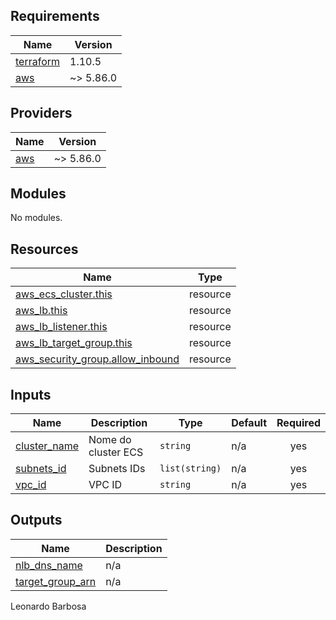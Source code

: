 <!-- BEGIN_TF_DOCS -->
## Requirements

| Name | Version |
|------|---------|
| <a name="requirement_terraform"></a> [terraform](#requirement\_terraform) | 1.10.5 |
| <a name="requirement_aws"></a> [aws](#requirement\_aws) | ~> 5.86.0 |

## Providers

| Name | Version |
|------|---------|
| <a name="provider_aws"></a> [aws](#provider\_aws) | ~> 5.86.0 |

## Modules

No modules.

## Resources

| Name | Type |
|------|------|
| [aws_ecs_cluster.this](https://registry.terraform.io/providers/hashicorp/aws/latest/docs/resources/ecs_cluster) | resource |
| [aws_lb.this](https://registry.terraform.io/providers/hashicorp/aws/latest/docs/resources/lb) | resource |
| [aws_lb_listener.this](https://registry.terraform.io/providers/hashicorp/aws/latest/docs/resources/lb_listener) | resource |
| [aws_lb_target_group.this](https://registry.terraform.io/providers/hashicorp/aws/latest/docs/resources/lb_target_group) | resource |
| [aws_security_group.allow_inbound](https://registry.terraform.io/providers/hashicorp/aws/latest/docs/resources/security_group) | resource |

## Inputs

| Name | Description | Type | Default | Required |
|------|-------------|------|---------|:--------:|
| <a name="input_cluster_name"></a> [cluster\_name](#input\_cluster\_name) | Nome do cluster ECS | `string` | n/a | yes |
| <a name="input_subnets_id"></a> [subnets\_id](#input\_subnets\_id) | Subnets IDs | `list(string)` | n/a | yes |
| <a name="input_vpc_id"></a> [vpc\_id](#input\_vpc\_id) | VPC ID | `string` | n/a | yes |

## Outputs

| Name | Description |
|------|-------------|
| <a name="output_nlb_dns_name"></a> [nlb\_dns\_name](#output\_nlb\_dns\_name) | n/a |
| <a name="output_target_group_arn"></a> [target\_group\_arn](#output\_target\_group\_arn) | n/a |
Leonardo Barbosa
<!-- END_TF_DOCS -->
